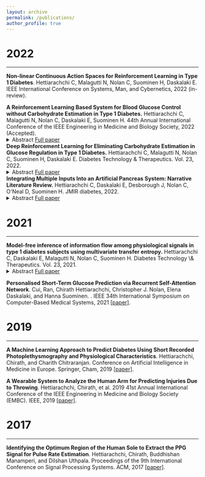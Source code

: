 ```yaml
---
layout: archive
permalink: /publications/
author_profile: true
---
```

<!-- title: "Publications" -->
# 2022
---

**Non-linear Continuous Action Spaces for Reinforcement Learning in Type 1 Diabetes**. Hettiarachchi C, Malagutti N, Nolan C, Suominen H, Daskalaki E.  IEEE International Conference on Systems, Man, and Cybernetics, 2022 (in-review).

<div>
<strong>A Reinforcement Learning Based System for Blood Glucose Control without Carbohydrate Estimation in Type 1 Diabetes.</strong> Hettiarachchi C, Malagutti N, Nolan C, Daskalaki E, Suominen H. 44th Annual International Conference of the IEEE Engineering in Medicine and Biology Society, 2022 (Accepted).
<details>
  <summary>Abstract <a href="https://www.liebertpub.com/doi/full/10.1089/dia.2021.2525.abstracts">Full paper</a></summary>
  
<blockquote><p>Type 1 Diabetes (T1D) is a chronic autoimmune disease, which requires the use of exogenous insulin for glucose regulation. In current hybrid closed-loop systems, meal entry is manual which adds cognitive burden to the persons living with T1D. In this study, we proposed a control system based on Proximal Policy Optimisation (PPO) that controls both basal and bolus insulin infusion and only requires meal announcement, thus eliminating the need for carbohydrate estimation. We evaluated the system on a challenging meal scenario, using an open-source simulator based on the UVA/Padova 2008 model and achieved a mean Time in Range value of 65% for the adult subject cohort, while maintaining a moderate hypoglycemic and hyperglycemic risk profile. The approach shows promise and welcomes further research towards the translation to a real-life artificial pancreas.</p></blockquote>

</details>
</div>


<div>
<strong>Deep Reinforcement Learning for Eliminating Carbohydrate Estimation in Glucose Regulation in Type 1 Diabetes.</strong> Hettiarachchi C, Malagutti N, Nolan C, Suominen H, Daskalaki E. Diabetes Technology & Therapeutics. Vol. 23, 2022.
<details>
  <summary>Abstract <a href="https://www.liebertpub.com/doi/full/10.1089/dia.2021.2525.abstracts">Full paper</a></summary>
  
<blockquote><p>Type 1 Diabetes (T1D) is a chronic autoimmune disease, which requires the use of exogenous insulin for glucose regulation. In current hybrid closed-loop systems, meal entry is manual which adds cognitive burden to the persons living with T1D. In this study, we proposed a control system based on Proximal Policy Optimisation (PPO) that controls both basal and bolus insulin infusion and only requires meal announcement, thus eliminating the need for carbohydrate estimation. We evaluated the system on a challenging meal scenario, using an open-source simulator based on the UVA/Padova 2008 model and achieved a mean Time in Range value of 65\% for the adult subject cohort, while maintaining a moderate hypoglycemic and hyperglycemic risk profile. The approach shows promise and welcomes further research towards the translation to a real-life artificial~pancreas.</p></blockquote>

</details>
</div>


<div>
<strong>Integrating Multiple Inputs Into an Artificial Pancreas System: Narrative Literature Review.</strong> Hettiarachchi C, Daskalaki E, Desborough J, Nolan C, O'Neal D, Suominen H. JMIR diabetes, 2022.
<details>
  <summary>Abstract <a href="https://diabetes.jmir.org/2022/1/e28861/">Full paper</a></summary>
  
<blockquote><p>Type 1 Diabetes (T1D) is a chronic autoimmune disease, which requires the use of exogenous insulin for glucose regulation. In current hybrid closed-loop systems, meal entry is manual which adds cognitive burden to the persons living with T1D. In this study, we proposed a control system based on Proximal Policy Optimisation (PPO) that controls both basal and bolus insulin infusion and only requires meal announcement, thus eliminating the need for carbohydrate estimation. We evaluated the system on a challenging meal scenario, using an open-source simulator based on the UVA/Padova 2008 model and achieved a mean Time in Range value of 65\% for the adult subject cohort, while maintaining a moderate hypoglycemic and hyperglycemic risk profile. The approach shows promise and welcomes further research towards the translation to a real-life artificial~pancreas.</p></blockquote>

</details>
</div>


# 2021
---

<div>
<strong>Model-free inference of information flow among physiological signals in type 1 diabetes subjects using multivariate transfer entropy.</strong> Hettiarachchi C, Daskalaki E, Malagutti N, Nolan C, Suominen H. Diabetes Technology \& Therapeutics. Vol. 23, 2021.
<details>
  <summary>Abstract <a href="https://www.liebertpub.com/doi/full/10.1089/dia.2021.2525.abstracts">Full paper</a></summary>
  
<blockquote><p><strong>Background and Aims</strong>: The complexity and inter‐subject variability of the glucoregulatory system calls for the integration of additional physiological signals in the daily management of glycaemia in Type 1 Diabetes (T1D). The aim of this study was to explore the Information Flow (IF) among different physiological signals in T1D subjects.</br>

<strong>Methods</strong>: The OhioT1DM dataset was used for the analysis, where Continuous Glucose Monitoring (CGM), insulin delivery, meals, Galvanic Skin Response (GSR), skin temperature, and Heart Rate (HR) information was available for six weeks. The Multivariate Transfer Entropy (MTE) technique was used to construct subject‐specific network graphs and infer the existence, direction, and time lag of IF between the aforementioned parameters.</br>

<strong>Results</strong>: Preliminary results from six subjects showed a consistent IF from HR to GSR. Moreover, an IF from HR to CGM was observed in all except one subject. Other IF relations varied among subjects and this fact could be attributed to individual differences in insulin treatment, insulin sensitivity, lifestyle, and biological variability.</br>

<strong>Conclusions</strong>: MTE is a valuable model‐free tool to estimate IF in complex multivariate time‐series. Our analysis demonstrated relations among the considered physiological signals in T1D subjects. As a next step, additional subjects will be evaluated, and an interpretation framework will be designed to associate the found relations to individual characteristics, in particular CGM. Knowledge of these inter‐relations can deepen the understanding of the glucoregulatory system and the design of personalised modelling and treatment solutions.</p></blockquote>

</details>
</div>


**Personalised Short-Term Glucose Prediction via Recurrent Self-Attention Network**. Cui, Ran, Chirath Hettiarachchi, Christopher J. Nolan, Elena Daskalaki, and Hanna Suominen. . IEEE 34th International Symposium on Computer-Based Medical Systems, 2021 [[paper]](https://ieeexplore.ieee.org/abstract/document/9474665).

# 2019
---

**A Machine Learning Approach to Predict Diabetes Using Short Recorded Photoplethysmography and Physiological Characteristics**. Hettiarachchi, Chirath, and Charith Chitraranjan. Conference on Artificial Intelligence in Medicine in Europe. Springer, Cham, 2019 [[paper]](http://chirathyh.github.io/files/AIME_2019_paper_89.pdf).

**A Wearable System to Analyze the Human Arm for Predicting Injuries Due to Throwing**. Hettiarachchi, Chirath, et al. 2019 41st Annual International Conference of the IEEE Engineering in Medicine and Biology Society (EMBC). IEEE, 2019 [[paper]](http://chirathyh.github.io/files/EMBC19_0212_FI.pdf).

# 2017
---

**Identifying the Optimum Region of the Human Sole to Extract the PPG Signal for Pulse Rate Estimation**. Hettiarachchi, Chirath, Buddhishan Manamperi, and Dilshan Uthpala. Proceedings of the 9th International Conference on Signal Processing Systems. ACM, 2017 [[paper]](http://chirathyh.github.io/files/paper1.pdf).


<!-- {% if author.googlescholar %}
  You can also find my articles on <u><a href="{{author.googlescholar}}">my Google Scholar profile</a>.</u>
{% endif %}

{% include base_path %}

{% for post in site.publications reversed %}
  {% include archive-single.html %}
{% endfor %} -->

